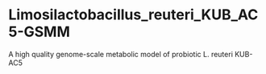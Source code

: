 # Limosilactobacillus_reuteri_KUB_AC5-GSMM
A high quality genome-scale metabolic model of probiotic L. reuteri KUB-AC5
